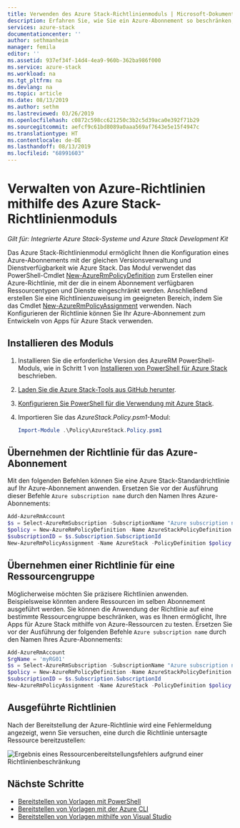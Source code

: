 ```yaml
---
title: Verwenden des Azure Stack-Richtlinienmoduls | Microsoft-Dokumentation
description: Erfahren Sie, wie Sie ein Azure-Abonnement so beschränken, dass es sich wie ein Azure Stack-Abonnement verhält.
services: azure-stack
documentationcenter: ''
author: sethmanheim
manager: femila
editor: ''
ms.assetid: 937ef34f-14d4-4ea9-960b-362ba986f000
ms.service: azure-stack
ms.workload: na
ms.tgt_pltfrm: na
ms.devlang: na
ms.topic: article
ms.date: 08/13/2019
ms.author: sethm
ms.lastreviewed: 03/26/2019
ms.openlocfilehash: c0872c598cc621250c3b2c5d39aca0e392f71b29
ms.sourcegitcommit: aefcf9c61bd8089a0aaa569af7643e5e15f4947c
ms.translationtype: HT
ms.contentlocale: de-DE
ms.lasthandoff: 08/13/2019
ms.locfileid: "68991603"
---
```

# <a name="manage-azure-policy-using-the-azure-stack-policy-module"></a>Verwalten von Azure-Richtlinien mithilfe des Azure Stack-Richtlinienmoduls

*Gilt für: Integrierte Azure Stack-Systeme und Azure Stack Development Kit*

Das Azure Stack-Richtlinienmodul ermöglicht Ihnen die Konfiguration eines Azure-Abonnements mit der gleichen Versionsverwaltung und Dienstverfügbarkeit wie Azure Stack. Das Modul verwendet das PowerShell-Cmdlet [New-AzureRmPolicyDefinition](/powershell/module/azurerm.resources/new-azurermpolicydefinition) zum Erstellen einer Azure-Richtlinie, mit der die in einem Abonnement verfügbaren Ressourcentypen und Dienste eingeschränkt werden. Anschließend erstellen Sie eine Richtlinienzuweisung im geeigneten Bereich, indem Sie das Cmdlet [New-AzureRmPolicyAssignment](/powershell/module/azurerm.resources/new-azurermpolicyassignment) verwenden. Nach Konfigurieren der Richtlinie können Sie Ihr Azure-Abonnement zum Entwickeln von Apps für Azure Stack verwenden.

## <a name="install-the-module"></a>Installieren des Moduls

1. Installieren Sie die erforderliche Version des AzureRM PowerShell-Moduls, wie in Schritt 1 von [Installieren von PowerShell für Azure Stack](../operator/azure-stack-powershell-install.md) beschrieben.
2. [Laden Sie die Azure Stack-Tools aus GitHub herunter](../operator/azure-stack-powershell-download.md).
3. [Konfigurieren Sie PowerShell für die Verwendung mit Azure Stack](azure-stack-powershell-configure-user.md).
4. Importieren Sie das *AzureStack.Policy.psm1*-Modul:

   ```powershell
   Import-Module .\Policy\AzureStack.Policy.psm1
   ```

## <a name="apply-policy-to-azure-subscription"></a>Übernehmen der Richtlinie für das Azure-Abonnement

Mit den folgenden Befehlen können Sie eine Azure Stack-Standardrichtlinie auf Ihr Azure-Abonnement anwenden. Ersetzen Sie vor der Ausführung dieser Befehle `Azure subscription name` durch den Namen Ihres Azure-Abonnements:

```powershell
Add-AzureRmAccount
$s = Select-AzureRmSubscription -SubscriptionName "Azure subscription name"
$policy = New-AzureRmPolicyDefinition -Name AzureStackPolicyDefinition -Policy (Get-AzsPolicy)
$subscriptionID = $s.Subscription.SubscriptionId
New-AzureRmPolicyAssignment -Name AzureStack -PolicyDefinition $policy -Scope /subscriptions/$subscriptionID
```

## <a name="apply-policy-to-a-resource-group"></a>Übernehmen einer Richtlinie für eine Ressourcengruppe

Möglicherweise möchten Sie präzisere Richtlinien anwenden. Beispielsweise könnten andere Ressourcen im selben Abonnement ausgeführt werden. Sie können die Anwendung der Richtlinie auf eine bestimmte Ressourcengruppe beschränken, was es Ihnen ermöglicht, Ihre Apps für Azure Stack mithilfe von Azure-Ressourcen zu testen. Ersetzen Sie vor der Ausführung der folgenden Befehle `Azure subscription name` durch den Namen Ihres Azure-Abonnements:

```powershell
Add-AzureRmAccount
$rgName = 'myRG01'
$s = Select-AzureRmSubscription -SubscriptionName "Azure subscription name"
$policy = New-AzureRmPolicyDefinition -Name AzureStackPolicyDefinition -Policy (Get-AzsPolicy)
$subscriptionID = $s.Subscription.SubscriptionId
New-AzureRmPolicyAssignment -Name AzureStack -PolicyDefinition $policy -Scope /subscriptions/$subscriptionID/resourceGroups/$rgName
```

## <a name="policy-in-action"></a>Ausgeführte Richtlinien

Nach der Bereitstellung der Azure-Richtlinie wird eine Fehlermeldung angezeigt, wenn Sie versuchen, eine durch die Richtlinie untersagte Ressource bereitzustellen:

![Ergebnis eines Ressourcenbereitstellungsfehlers aufgrund einer Richtlinienbeschränkung](./media/azure-stack-policy-module/image1.png)

## <a name="next-steps"></a>Nächste Schritte

* [Bereitstellen von Vorlagen mit PowerShell](azure-stack-deploy-template-powershell.md)
* [Bereitstellen von Vorlagen mit der Azure CLI](azure-stack-deploy-template-command-line.md)
* [Bereitstellen von Vorlagen mithilfe von Visual Studio](azure-stack-deploy-template-visual-studio.md)
